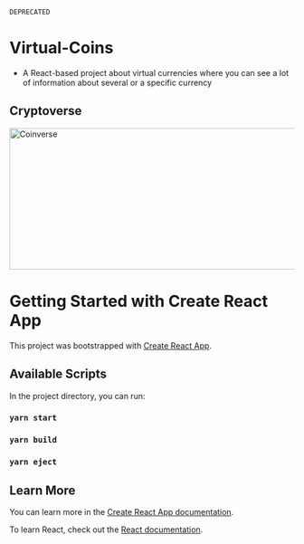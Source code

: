 `DEPRECATED`

# Virtual-Coins

 - A React-based project about virtual currencies where you can see a lot of information about several or a specific currency

## Cryptoverse

<img src="https://media.giphy.com/media/5aqPy4k1g3Ehve1tMp/giphy.gif" width="600" height="250" alt="Coinverse" />


# Getting Started with Create React App

This project was bootstrapped with [Create React App](https://github.com/facebook/create-react-app).

## Available Scripts

In the project directory, you can run:

### `yarn start`

### `yarn build`
### `yarn eject`

## Learn More

You can learn more in the [Create React App documentation](https://facebook.github.io/create-react-app/docs/getting-started).

To learn React, check out the [React documentation](https://reactjs.org/).
